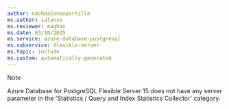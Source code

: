 ```yaml
---
author: nachoalonsoportillo
ms.author: ialonso
ms.reviewer: maghan
ms.date: 03/10/2025
ms.service: azure-database-postgresql
ms.subservice: flexible-server
ms.topic: include
ms.custom: automatically generated
---
```

> [!NOTE]
> Azure Database for PostgreSQL Flexible Server 15 does not have any server parameter in the 'Statistics / Query and Index Statistics Collector' category.
